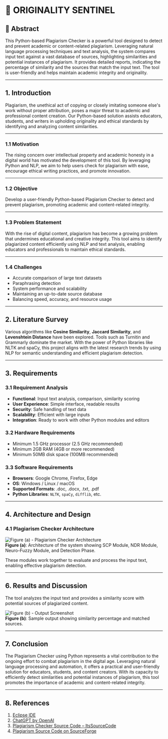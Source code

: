 # 🧠 ORIGINALITY SENTINEL

## 📌 Abstract

This Python-based Plagiarism Checker is a powerful tool designed to detect and prevent academic or content-related plagiarism. Leveraging natural language processing techniques and text analysis, the system compares input text against a vast database of sources, highlighting similarities and potential instances of plagiarism. It provides detailed reports, indicating the percentage of similarity and the sources that match the input text. The tool is user-friendly and helps maintain academic integrity and originality.

---

## 1. Introduction

Plagiarism, the unethical act of copying or closely imitating someone else's work without proper attribution, poses a major threat to academic and professional content creation. Our Python-based solution assists educators, students, and writers in upholding originality and ethical standards by identifying and analyzing content similarities.

---

### 1.1 Motivation

The rising concern over intellectual property and academic honesty in a digital world has motivated the development of this tool. By leveraging Python and NLP, we aim to help users check for plagiarism with ease, encourage ethical writing practices, and promote innovation.

---

### 1.2 Objective

Develop a user-friendly Python-based Plagiarism Checker to detect and prevent plagiarism, promoting academic and content-related integrity.

---

### 1.3 Problem Statement

With the rise of digital content, plagiarism has become a growing problem that undermines educational and creative integrity. This tool aims to identify plagiarized content efficiently using NLP and text analysis, enabling educators and professionals to maintain ethical standards.

---

### 1.4 Challenges

- Accurate comparison of large text datasets  
- Paraphrasing detection  
- System performance and scalability  
- Maintaining an up-to-date source database  
- Balancing speed, accuracy, and resource usage  

---

## 2. Literature Survey

Various algorithms like **Cosine Similarity**, **Jaccard Similarity**, and **Levenshtein Distance** have been explored. Tools such as Turnitin and Grammarly dominate the market. With the power of Python libraries like NLTK and spaCy, this project aligns with the latest research trends by using NLP for semantic understanding and efficient plagiarism detection.

---

## 3. Requirements

### 3.1 Requirement Analysis

- **Functional**: Input text analysis, comparison, similarity scoring  
- **User Experience**: Simple interface, readable results  
- **Security**: Safe handling of text data  
- **Scalability**: Efficient with large inputs  
- **Integration**: Ready to work with other Python modules and editors  

### 3.2 Hardware Requirements

- Minimum 1.5 GHz processor (2.5 GHz recommended)  
- Minimum 2GB RAM (4GB or more recommended)  
- Minimum 50MB disk space (100MB recommended)

### 3.3 Software Requirements

- **Browsers**: Google Chrome, Firefox, Edge  
- **OS**: Windows / Linux / macOS  
- **Supported Formats**: .doc, .docx, .txt, .pdf  
- **Python Libraries**: `NLTK`, `spaCy`, `difflib`, etc.

---

## 4. Architecture and Design

### 4.1 Plagiarism Checker Architecture

![Figure (a) - Plagiarism Checker Architecture](doc/fig(a).png)  
**Figure (a)**: Architecture of the system showing SCP Module, NDR Module, Neuro-Fuzzy Module, and Detection Phase.

These modules work together to evaluate and process the input text, enabling effective plagiarism detection.

---

## 6. Results and Discussion

The tool analyzes the input text and provides a similarity score with potential sources of plagiarized content.

![Figure (b) - Output Screenshot](doc/fig(b).png)  
**Figure (b)**: Sample output showing similarity percentage and matched sources.

---

## 7. Conclusion

The Plagiarism Checker using Python represents a vital contribution to the ongoing effort to combat plagiarism in the digital age. Leveraging natural language processing and automation, it offers a practical and user-friendly solution for educators, students, and content creators. With its capacity to efficiently detect similarities and potential instances of plagiarism, this tool promotes the importance of academic and content-related integrity.

---

## 8. References

1. [Eclipse IDE](https://www.eclipse.org/eclipseide/)  
2. [ChatGPT by OpenAI](https://platform.openai.com/docs/guides/ch)  
3. [Plagiarism Checker Source Code – ItsSourceCode](https://itsourcecode.com/free-projects/php-project/free-plagiarism-checker-source-code/)  
4. [Plagiarism Source Code on SourceForge](https://sourceforge.net/directory/windows/?q=plagiarism+checker+source+code)  

